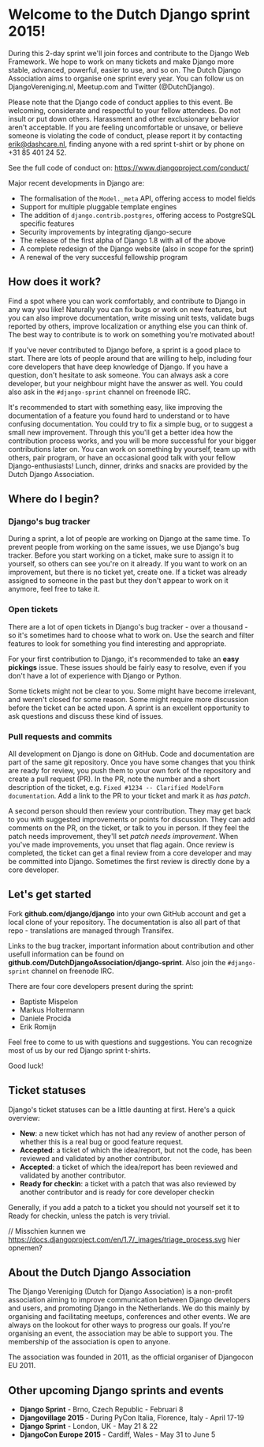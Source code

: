# Welcome to the Dutch Django sprint 2015!

During this 2-day sprint we'll join forces and contribute to the Django Web
Framework. We hope to work on many tickets and make Django more stable,
advanced, powerful, easier to use, and so on. The Dutch Django Association aims
to organise one sprint every year. You can follow us on DjangoVereniging.nl,
Meetup.com and Twitter (@DutchDjango).

Please note that the Django code of conduct applies to this event. Be welcoming,
considerate and respectful to your fellow attendees. Do not insult or put down
others. Harassment and other exclusionary behavior aren't acceptable.
If you are feeling uncomfortable or unsave, or believe someone is violating the
code of conduct, please report it by contacting erik@dashcare.nl,
finding anyone with a red sprint t-shirt or by phone on +31 85 401 24 52.

See the full code of conduct on:
https://www.djangoproject.com/conduct/

Major recent developments in Django are:

- The formalisation of the `Model._meta` API, offering access to model fields
- Support for multiple pluggable template engines
- The addition of `django.contrib.postgres`, offering access to PostgreSQL specific features
- Security improvements by integrating django-secure
- The release of the first alpha of Django 1.8 with all of the above
- A complete redesign of the Django website (also in scope for the sprint)
- A renewal of the very succesful fellowship program

## How does it work?

Find a spot where you can work comfortably, and contribute to Django in any way
you like! Naturally you can fix bugs or work on new features, but you can also
improve documentation, write missing unit tests, validate bugs reported by
others, improve localization or anything else you can think of. The best way
to contribute is to work on something you're motivated about!

If you've never contributed to Django before, a sprint is a good place to
start. There are lots of people around that are willing to help, including four
core developers that have deep knowledge of Django. If you have a question,
don't hesitate to ask someone. You can always ask a core developer, but your
neighbour might have the answer as well. You could also ask in the
`#django-sprint` channel on freenode IRC.

It's recommended to start with something easy, like improving the documentation
of a feature you found hard to understand or to have confusing documentation.
You could try to fix a simple bug, or to suggest a small new improvement.
Through this you'll get a better idea how the contribution process works, and
you will be more successful for your bigger contributions later on. You can work
on something by yourself, team up with others, pair program, or have an occasional
good talk with your fellow Django-enthusiasts! Lunch, dinner, drinks and snacks
are provided by the Dutch Django Association.


## Where do I begin?

### Django's bug tracker

During a sprint, a lot of people are working on Django at the same time. To
prevent people from working on the same issues, we use Django's bug tracker.
Before you start working on a ticket, make sure to assign it to yourself, so
others can see you're on it already. If you want to work on an improvement, but
there is no ticket yet, create one. If a ticket was already assigned to someone
in the past but they don't appear to work on it anymore, feel free to take it.

### Open tickets

There are a lot of open tickets in Django's bug tracker - over a thousand - so
it's sometimes hard to choose what to work on. Use the search and filter
features to look for something you find interesting and appropriate.

For your first contribution to Django, it's recommended to take an **easy
pickings** issue. These issues should be fairly easy to resolve, even if you
don't have a lot of experience with Django or Python.

Some tickets might not be clear to you. Some might have become irrelevant, and
weren't closed for some reason. Some might require more discussion before the
ticket can be acted upon. A sprint is an excellent opportunity to ask questions
and discuss these kind of issues.

### Pull requests and commits

All development on Django is done on GitHub. Code and documentation are part of
the same git repository. Once you have some changes that you think are ready
for review, you push them to your own fork of the repository and create a pull
request (PR). In the PR, note the number and a short description of the ticket,
e.g. `Fixed #1234 -- Clarified ModelForm documentation`. Add a link to the PR
to your ticket and mark it as *has patch*.

A second person should then review your contribution. They may get back to you
with suggested improvements or points for discussion. They can add comments on
the PR, on the ticket, or talk to you in person. If they feel the patch needs
improvement, they'll set *patch needs improvement*. When you've made improvements,
you unset that flag again. Once review is completed, the ticket can get a final
review from a core developer and may be committed into Django. Sometimes the first
review is directly done by a core developer.


## Let's get started

Fork **github.com/django/django** into your own GitHub account and get a local
clone of your repository. The documentation is also all part of that repo -
translations are managed through Transifex.

Links to the bug tracker, important information about contribution and other
usefull information can be found on
**github.com/DutchDjangoAssociation/django-sprint**. Also join the
`#django-sprint` channel on freenode IRC.

There are four core developers present during the sprint:

- Baptiste Mispelon
- Markus Holtermann
- Daniele Procida
- Erik Romijn

Feel free to come to us with questions and suggestions. You can recognize most
of us by our red Django sprint t-shirts.

Good luck!


## Ticket statuses

Django's ticket statuses can be a little daunting at first. Here's a quick
overview:

- **New**: a new ticket which has not had any review of another person of whether
  this is a real bug or good feature request.
- **Accepted**: a ticket of which the idea/report, but not the code, has been
  reviewed and validated by another contributor.
- **Accepted**: a ticket of which the idea/report has been
  reviewed and validated by another contributor.
- **Ready for checkin**: a ticket with a patch that was also reviewed by another
  contributor and is ready for core developer checkin

Generally, if you add a patch to a ticket you should not yourself set it to
Ready for checkin, unless the patch is very trivial.

// Misschien kunnen we https://docs.djangoproject.com/en/1.7/_images/triage_process.svg hier opnemen?

## About the Dutch Django Association

The Django Vereniging (Dutch for Django Association) is a non-profit association
aiming to improve communication between Django developers and users, and promoting
Django in the Netherlands. We do this mainly by organising and facilitating meetups,
conferences and other events. We are always on the lookout for other ways to
progress our goals. If you're organising an event, the association may be able
to support you. The membership of the association is open to anyone.

The association was founded in 2011, as the official organiser of Djangocon EU 2011.

## Other upcoming Django sprints and events

- **Django Sprint** - Brno, Czech Republic - Februari 8
- **Djangovillage 2015** - During PyCon Italia, Florence, Italy - April 17-19
- **Django Sprint** - London, UK - May 21 & 22
- **DjangoCon Europe 2015** - Cardiff, Wales - May 31 to June 5
